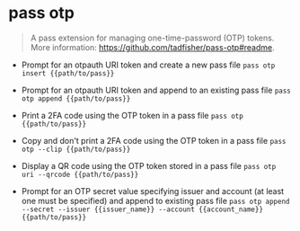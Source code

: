 # pass otp
> A pass extension for managing one-time-password (OTP) tokens.
> More information: <https://github.com/tadfisher/pass-otp#readme>.

- Prompt for an otpauth URI token and create a new pass file
`pass otp insert {{path/to/pass}}`

- Prompt for an otpauth URI token and append to an existing pass file
`pass otp append {{path/to/pass}}`

- Print a 2FA code using the OTP token in a pass file
`pass otp {{path/to/pass}}`

- Copy and don't print a 2FA code using the OTP token in a pass file
`pass otp --clip {{path/to/pass}}`

- Display a QR code using the OTP token stored in a pass file
`pass otp uri --qrcode {{path/to/pass}}`

- Prompt for an OTP secret value specifying issuer and account (at least one must be specified) and append to existing pass file
`pass otp append --secret --issuer {{issuer_name}} --account {{account_name}} {{path/to/pass}}`
